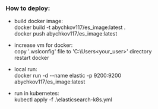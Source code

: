 ### How to deploy:

- build docker image:  
  docker build -t abychkov117/es_image:latest .  
  docker push abychkov117/es_image:latest

- increase vm for docker:  
  copy '.wslconfig' file to 'C:\Users\<your_user>\' directory  
  restart docker

- local run:  
  docker run -d --name elastic -p 9200:9200 abychkov117/es_image:latest

- run in kubernetes:  
  kubectl apply -f .\elasticsearch-k8s.yml